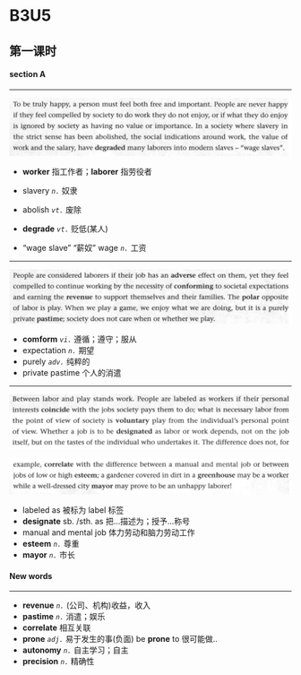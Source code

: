 # B3U5

## 第一课时

#### section A

----

![image-20200421081927689](../assets/images/image-20200421081927689.png)

- **worker** 指工作者；**laborer** 指劳役者

- slavery *`n.`* 奴隶
- abolish *`vt.`* 废除
- **degrade** *`vt.`* 贬低(某人)
- “wage slave” “薪奴”
  wage *`n.`* 工资



---

![image-20200421090114151](../assets/images/image-20200421090114151.png)

- **comform** *`vi.`* 遵循；遵守；服从
- expectation *`n.`* 期望
- purely *`adv.`* 纯粹的
- private pastime 个人的消遣



---

![image-20200421091352904](../assets/images/image-20200421091352904.png)

![image-20200421091407757](../assets/images/image-20200421091407757.png)

- labeled as 被标为
  label 标签
- **designate** sb. /sth. as 把...描述为；授予...称号
- manual and mental job 体力劳动和脑力劳动工作
- **esteem** *`n.`* 尊重
- **mayor** *`n.`* 市长





#### New words

----

- **revenue** *`n.`*  (公司、机构)收益，收入
- **pastime** *`n.`* 消遣；娱乐
- **correlate** 相互关联
- **prone** *`adj.`* 易于发生的事(负面)
  be **prone** to 很可能做..
- **autonomy** *`n.`* 自主学习；自主
- **precision** *`n.`* 精确性